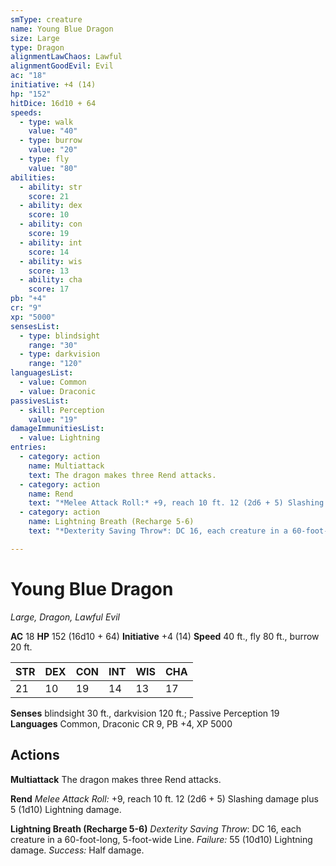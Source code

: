 ```yaml
---
smType: creature
name: Young Blue Dragon
size: Large
type: Dragon
alignmentLawChaos: Lawful
alignmentGoodEvil: Evil
ac: "18"
initiative: +4 (14)
hp: "152"
hitDice: 16d10 + 64
speeds:
  - type: walk
    value: "40"
  - type: burrow
    value: "20"
  - type: fly
    value: "80"
abilities:
  - ability: str
    score: 21
  - ability: dex
    score: 10
  - ability: con
    score: 19
  - ability: int
    score: 14
  - ability: wis
    score: 13
  - ability: cha
    score: 17
pb: "+4"
cr: "9"
xp: "5000"
sensesList:
  - type: blindsight
    range: "30"
  - type: darkvision
    range: "120"
languagesList:
  - value: Common
  - value: Draconic
passivesList:
  - skill: Perception
    value: "19"
damageImmunitiesList:
  - value: Lightning
entries:
  - category: action
    name: Multiattack
    text: The dragon makes three Rend attacks.
  - category: action
    name: Rend
    text: "*Melee Attack Roll:* +9, reach 10 ft. 12 (2d6 + 5) Slashing damage plus 5 (1d10) Lightning damage."
  - category: action
    name: Lightning Breath (Recharge 5-6)
    text: "*Dexterity Saving Throw*: DC 16, each creature in a 60-foot-long, 5-foot-wide Line. *Failure:*  55 (10d10) Lightning damage. *Success:*  Half damage."

---
```


# Young Blue Dragon
*Large, Dragon, Lawful Evil*

**AC** 18
**HP** 152 (16d10 + 64)
**Initiative** +4 (14)
**Speed** 40 ft., fly 80 ft., burrow 20 ft.

| STR | DEX | CON | INT | WIS | CHA |
| --- | --- | --- | --- | --- | --- |
| 21 | 10 | 19 | 14 | 13 | 17 |

**Senses** blindsight 30 ft., darkvision 120 ft.; Passive Perception 19
**Languages** Common, Draconic
CR 9, PB +4, XP 5000

## Actions

**Multiattack**
The dragon makes three Rend attacks.

**Rend**
*Melee Attack Roll:* +9, reach 10 ft. 12 (2d6 + 5) Slashing damage plus 5 (1d10) Lightning damage.

**Lightning Breath (Recharge 5-6)**
*Dexterity Saving Throw*: DC 16, each creature in a 60-foot-long, 5-foot-wide Line. *Failure:*  55 (10d10) Lightning damage. *Success:*  Half damage.

